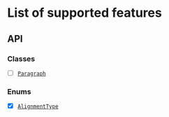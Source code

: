 # List of supported features

## API

### Classes

- [ ] [`Paragraph`](https://docx.js.org/api/classes/Paragraph.html)


### Enums

- [x] [`AlignmentType`](https://docx.js.org/api/enums/AlignmentType.html)

